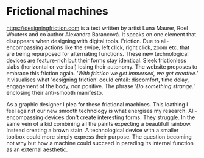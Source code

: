 # Frictional machines



https://designingfriction.com is a text written by artist Luna Maurer, Roel Wouters and co author Alexandra Barancová. It speaks on one element that disappears when 
designing with digital tools. Friction. Due to all-encompassing actions like the swipe, left click, right click, zoom etc. that are being repurposed for alternating functions. 
These new technological devices are feature-rich but their forms stay identical. Sleek frictionless slabs (horizontal or vertical) losing their autonomy.
The website proposes to embrace this friction again. *'With friction we get immersed, we get creative.'* It visualises what 'designing friction' could entail: discomfort, time delay, engagement of the body, 
non positive. The phrase *'Do something strange.'* enclosing their anti-smooth manifesto. 



As a graphic designer I plea for these frictional machines. This loathing I feel against our new smooth technology is what energises my research. All-encompassing devices don't create interesting forms. They struggle.
In the same vein of a kid combining all the paints expecting a beautifull rainbow. Instead creating a brown stain. A technological device with a smaller toolbox could more simply express their purpose.
The question becoming not why but how a machine could succeed in parading its internal function as an external aesthetic.

